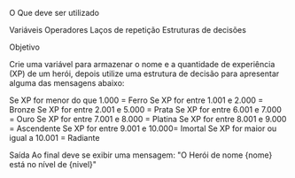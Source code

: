 O Que deve ser utilizado

Variáveis
Operadores
Laços de repetição
Estruturas de decisões

Objetivo

Crie uma variável para armazenar o nome e a quantidade de experiência (XP) de um herói, depois utilize uma estrutura de decisão para apresentar alguma das mensagens abaixo:

Se XP for menor do que 1.000 = Ferro Se XP for entre 1.001 e 2.000 = Bronze Se XP for entre 2.001 e 5.000 = Prata Se XP for entre 6.001 e 7.000 = Ouro Se XP for entre 7.001 e 8.000 = Platina Se XP for entre 8.001 e 9.000 = Ascendente Se XP for entre 9.001 e 10.000= Imortal Se XP for maior ou igual a 10.001 = Radiante

Saída
Ao final deve se exibir uma mensagem: "O Herói de nome {nome} está no nível de {nivel}"
